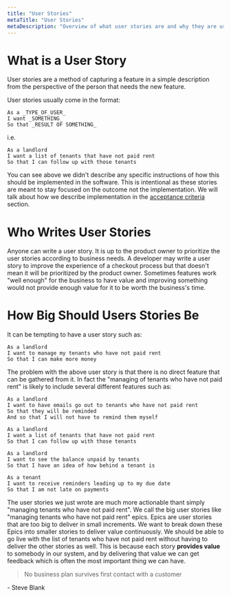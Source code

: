 ```yaml
---
title: "User Stories"
metaTitle: "User Stories"
metaDescription: "Overview of what user stories are and why they are useful"
---
```


# What is a User Story
User stories are a method of capturing a feature in a simple description from the perspective of the person that needs
the new feature.

User stories usually come in the format:
```gherkin
As a _TYPE_OF_USER_
I want _SOMETHING_
So that _RESULT OF SOMETHING_
```

i.e.
```gherkin
As a landlord
I want a list of tenants that have not paid rent
So that I can follow up with those tenants
```

You can see above we didn't describe any specific instructions of how this should be implemented in the software. This is
intentional as these stories are meant to stay focused on the outcome not the implementation. We will talk about how we
describe implementation in the [acceptance criteria](./acceptance-criteria) section.

# Who Writes User Stories
Anyone can write a user story. It is up to the product owner to prioritize the user stories according to business needs.
A developer may write a user story to improve the experience of a checkout process but that doesn't mean it will be prioritized
by the product owner. Sometimes features work "well enough" for the business to have value and improving something would not
provide enough value for it to be worth the business's time.

# How Big Should Users Stories Be
It can be tempting to have a user story such as:

```gherkin
As a landlord
I want to manage my tenants who have not paid rent
So that I can make more money
```

The problem with the above user story is that there is no direct feature that can be gathered from it. In fact the "managing of
tenants who have not paid rent" is likely to include several different features such as:

```gherkin
As a landlord
I want to have emails go out to tenants who have not paid rent
So that they will be reminded
And so that I will not have to remind them myself
```

```gherkin
As a landlord
I want a list of tenants that have not paid rent
So that I can follow up with those tenants
```

```gherkin
As a landlord
I want to see the balance unpaid by tenants
So that I have an idea of how behind a tenant is
```

```gherkin
As a tenant
I want to receive reminders leading up to my due date
So that I am not late on payments
```

The user stories we just wrote are much more actionable thant simply "managing tenants who have not paid rent". We call
the big user stories like "managing tenants who have not paid rent" epics. Epics are user stories that are too big to deliver
in small increments. We want to break down these Epics into smaller stories to deliver value continuously. We should be able
to go live with the list of tenants who have not paid rent without having to deliver the other stories as well. This is
because each story **provides value** to somebody in our system, and by delivering that value we can get feedback which is
often the most important thing we can have.

> No business plan survives first contact with a customer

  \- Steve Blank
